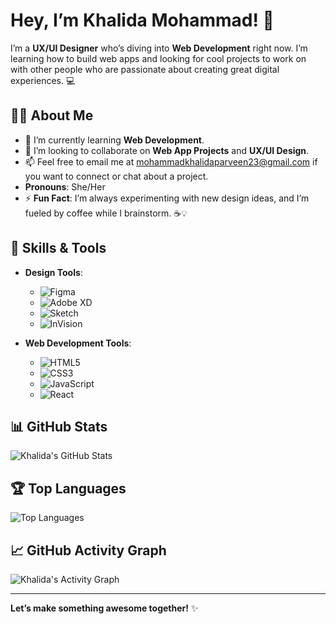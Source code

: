# Hey, I’m Khalida Mohammad! 👋

I’m a **UX/UI Designer** who’s diving into **Web Development** right now. I’m learning how to build web apps and looking for cool projects to work on with other people who are passionate about creating great digital experiences. 💻

## 🙋‍♀️ About Me

- 🌱 I’m currently learning **Web Development**.
- 👯 I’m looking to collaborate on **Web App Projects** and **UX/UI Design**.
- 📫 Feel free to email me at [mohammadkhalidaparveen23@gmail.com](mailto:mohammadkhalidaparveen23@gmail.com) if you want to connect or chat about a project.
- **Pronouns**: She/Her
- ⚡ **Fun Fact**: I’m always experimenting with new design ideas, and I’m fueled by coffee while I brainstorm. ☕💡

## 🚀 Skills & Tools

- **Design Tools**:  
  - ![Figma](https://img.shields.io/badge/Figma-F24E1E?style=for-the-badge&logo=figma&logoColor=white)
  - ![Adobe XD](https://img.shields.io/badge/Adobe%20XD-FF61F6?style=for-the-badge&logo=adobexd&logoColor=white)
  - ![Sketch](https://img.shields.io/badge/Sketch-F7B500?style=for-the-badge&logo=sketch&logoColor=black)
  - ![InVision](https://img.shields.io/badge/InVision-FF3366?style=for-the-badge&logo=invision&logoColor=white)

- **Web Development Tools**:  
  - ![HTML5](https://img.shields.io/badge/HTML5-E34F26?style=for-the-badge&logo=html5&logoColor=white)
  - ![CSS3](https://img.shields.io/badge/CSS3-1572B6?style=for-the-badge&logo=css3&logoColor=white)
  - ![JavaScript](https://img.shields.io/badge/JavaScript-F7DF1E?style=for-the-badge&logo=javascript&logoColor=black)
  - ![React](https://img.shields.io/badge/React-61DAFB?style=for-the-badge&logo=react&logoColor=black)

## 📊 GitHub Stats

![Khalida's GitHub Stats](https://github-readme-stats.vercel.app/api?username=KhalidaMohammad&show_icons=true&count_private=true&hide_title=true&hide=prs&theme=dark&icon_color=FF6C37)

## 🏆 Top Languages

![Top Languages](https://github-readme-stats.vercel.app/api/top-langs/?username=KhalidaMohammad&layout=compact&theme=dark)

## 📈 GitHub Activity Graph

![Khalida's Activity Graph](https://activity-graph.herokuapp.com/graph?username=KhalidaMohammad&theme=github&bg_color=000000&color=8b3ce7&line=4c4c4c&point=ffffff)

---

**Let’s make something awesome together!** ✨

<!---
052499/052499 is a ✨ special ✨ repository because its `README.md` (this file) appears on your GitHub profile.
You can click the Preview link to take a look at your changes.
--->
